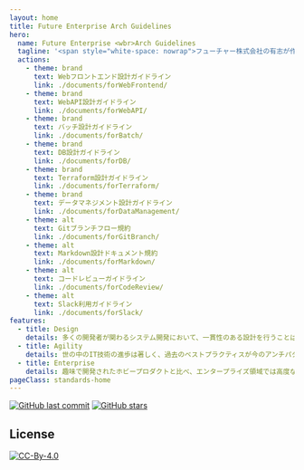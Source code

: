 ```yaml
---
layout: home
title: Future Enterprise Arch Guidelines
hero:
  name: Future Enterprise <wbr>Arch Guidelines
  tagline: '<span style="white-space: nowrap">フューチャー株式会社の有志が作成する<wbr>良いアーキテクチャを実現するための設計ガイドライン</span>'
  actions:
    - theme: brand
      text: Webフロントエンド設計ガイドライン
      link: ./documents/forWebFrontend/
    - theme: brand
      text: WebAPI設計ガイドライン
      link: ./documents/forWebAPI/
    - theme: brand
      text: バッチ設計ガイドライン
      link: ./documents/forBatch/
    - theme: brand
      text: DB設計ガイドライン
      link: ./documents/forDB/
    - theme: brand
      text: Terraform設計ガイドライン
      link: ./documents/forTerraform/
    - theme: brand
      text: データマネジメント設計ガイドライン
      link: ./documents/forDataManagement/
    - theme: alt
      text: Gitブランチフロー規約
      link: ./documents/forGitBranch/
    - theme: alt
      text: Markdown設計ドキュメント規約
      link: ./documents/forMarkdown/
    - theme: alt
      text: コードレビューガイドライン
      link: ./documents/forCodeReview/
    - theme: alt
      text: Slack利用ガイドライン
      link: ./documents/forSlack/
features:
  - title: Design
    details: 多くの開発者が関わるシステム開発において、一貫性のある設計を行うことは何より重要です。しかし、従来はどのような設計項目が存在するかすらも各人の経験則に近い形でしか蓄積されていませんでした。そこで有志メンバーがボトムアップ的に主要な設計項目を集め、設計パターンや推奨方式をまとめました。
  - title: Agility
    details: 世の中のIT技術の進歩は著しく、過去のベストプラクティスが今のアンチパターンとされることも珍しくありません。本規約ではこうした変化に対応できるよう、設計標準を公開することでフィードバックを集め、民主主義的に内容を改善し続けること目指します。
  - title: Enterprise
    details: 趣味で開発されたホビープロダクトと比べ、エンタープライズ領域では高度なセキュリティや保守運用性などの非機能要件が重視されます。技術の流行や開発のしやすさといった以外の視点に気がつくきっかけにもなるでしょう。
pageClass: standards-home
---
```


[![GitHub last commit](https://img.shields.io/github/last-commit/future-architect/arch-guidelines.svg)](https://github.com/future-architect/arch-guidelines)
[![GitHub stars](https://img.shields.io/github/stars/future-architect/arch-guidelines.svg?style=social&label=Stars&logo=github)](https://github.com/future-architect/arch-guidelines/stargazers)

## License

[![CC-By-4.0](https://licensebuttons.net/l/by/4.0/88x31.png)](https://creativecommons.org/licenses/by/4.0/deed.ja)

<FutureStar kind="1"/>
<FutureStar kind="2" />
